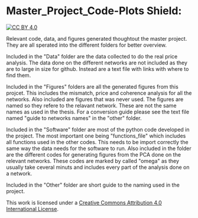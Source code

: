 # Master_Project_Code-Plots Shield: 
[![CC BY 4.0][cc-by-shield]][cc-by]

Relevant code, data, and figures generated thoughtout the master project. They are all sperated into the different folders for better overview. 

Included in the "Data" folder are the data collected to do the real price analysis. The data done on the different networks are not included as they are to large in size for github. Instead are a text file with links with where to find them.

Included in the "Figures" folders are all the generated figures from this projcet. This includes the mismatch, price and coherence analysis for all the networks. Also included are figures that was never used. The figures are named so they refere to the relavant network. These are not the same names as used in the thesis. For a conversion guide please see the text file named "guide to networks names" in the "other" folder.

Included in the "Software" folder are most of the python code developed in the project. The most important one being "functions_file" which includes all functions used in the other codes. This needs to be import correctly the same way the data needs for the software to run. Also included in the folder are the different codes for generating figures from the PCA done on the relevant networks. These codes are marked by called "omega" as they usually take ceveral minuts and includes every part of the analysis done on a network.

Included in the "Other" folder are short guide to the naming used in the project. 


This work is licensed under a
[Creative Commons Attribution 4.0 International License][cc-by].


[cc-by]: http://creativecommons.org/licenses/by/4.0/
[cc-by-shield]: https://img.shields.io/badge/License-CC%20BY%204.0-lightgrey.svg
